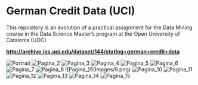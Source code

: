 # **German Credit Data (UCI)**

This repository is an evolution of a practical assignment for the Data Mining course in the Data Science Master’s program at the Open University of Catalonia (UOC)


**http://archive.ics.uci.edu/dataset/144/statlog+german+credit+data**


![Portrait](Images/1.png)
![Pagina_2](Images/2.png)
![Pagina_3](Images/3.png)
![Pagina_4](Images/4.png)
![Pagina_5](Images/5.png)
![Pagina_6](Images/6.png)
![Pagina_7](Images/7.png)
![Pagina_8](Images/8.png)
![Pagina_]9(Images/9.png)
![Pagina_10](Images/10.png)
![Pagina_11](Images/11.png)
![Pagina_12](Images/12.png)
![Pagina_13](Images/13.png)
![Pagina_14](Images/14.png)
![Pagina_15](Images/15.png)
